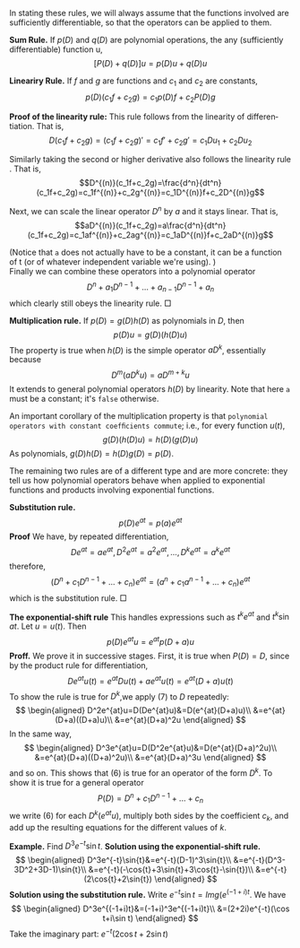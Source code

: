 In stating these rules, we will always assume that the functions involved are sufficiently differentiable, so that the operators can be applied to them.

**Sum Rule.** If $p(D)$ and $q(D)$ are polynomial operations, the any (sufficiently differentiable) function u, 
$$[P(D)+q(D)]u=p(D)u+q(D)u\tag{1}$$

**Lineariry Rule.** If $f$ and $g$ are functions and $c_1$ and $c_2$ are constants,
$$p(D)(c_1f+c_2g)=c_1p(D)f+c_2P(D)g\tag{2}$$

**Proof of the linearity rule:** This rule follows from the linearity of differen­tiation. That is, 
$$D(c_1f+c_2g)=(c_1f+c_2g)'=c_1f'+c_2g'=c_1Du_1+c_2Du_2$$

Similarly taking the second or higher derivative also follows the linearity rule . That is,
$$D^{(n)}(c_1f+c_2g)=\frac{d^n}{dt^n}(c_1f+c_2g)=c_1f^{(n)}+c_2g^{(n)}=c_1D^{(n)}f+c_2D^{(n)}g$$

Next, we can scale the linear operator $D^n$ by $a$ and it stays linear. That is,
$$aD^{(n)}(c_1f+c_2g)=a\frac{d^n}{dt^n}(c_1f+c_2g)=c_1af^{(n)}+c_2ag^{(n)}=c_1aD^{(n)}f+c_2aD^{(n)}g$$

(Notice that `a` does not actually have to be a constant, it can be a function of t (or of whatever independent variable we're using). )  
Finally we can combine these operators into a polynomial operator
$$D^n+a_1D^{n-1}+...+a_{n-1}D^{n-1}+a_n$$
which clearly still obeys the linearity rule. □

**Multiplication rule.** If $p(D)=g(D)h(D)$ as polynomials in $D$, then
$$p(D)u=g(D)(h(D)u)\tag{3}$$
The property is true when $h(D)$ is the simple operator $aD^k$, essentially because
$$D^m(aD^ku)=aD^{m+k}u$$
It extends to general polynomial operators $h(D)$ by linearity. Note that here `a` must be a constant; it's `false` otherwise.

An important corollary of the multiplication property is that `polynomial operators with constant coefﬁcients commute`; i.e., for every function $u(t)$,
$$g(D)(h(D)u)=h(D)(g(D)u)\tag{4}$$
As polynomials, $g(D)h(D) = h(D)g(D) = p(D)$.

The remaining two rules are of a different type and are more concrete: they tell us how polynomial operators behave when applied to exponential functions and products involving exponential functions.

**Substitution rule.**
$$p(D)e^{at}=p(a)e^{at}\tag{5}$$
**Proof** We have, by repeated differentiation,
$$De^{at}=ae^{at},D^2e^{at}=a^2e^{at},...,D^ke^{at}=a^ke^{at}$$
therefore,
$$(D^n+c_1D^{n-1}+...+c_n)e^{at}=(a^n+c_1a^{n-1}+...+c_n)e^{at}$$
which is the substitution rule. □

**The exponential-shift rule** This handles expressions such as $t^ke^{at}$ and $t^k\sin{at}$. Let $u=u(t)$. Then
$$p(D)e^{at}u=e^{at}p(D+a)u\tag{6}$$
**Proff.** We prove it in successive stages. First, it is true when $P(D)=D$, since by the product rule for differentiation,
$$De^{at}u(t)=e^{at}Du(t)+ae^{at}u(t)=e^{at}(D+a)u(t)\tag{7}$$
To show the rule is true for $D^k$,we apply $(7)$ to $D$ repeatedly:
$$
\begin{aligned}
D^2e^{at}u=D(De^{at}u)&=D(e^{at}(D+a)u)\\
&=e^{at}(D+a)((D+a)u)\\
&=e^{at}(D+a)^2u
\end{aligned}
$$
In the same way,
$$
\begin{aligned}
D^3e^{at}u=D(D^2e^{at}u)&=D(e^{at}(D+a)^2u)\\
&=e^{at}(D+a)((D+a)^2u)\\
&=e^{at}(D+a)^3u
\end{aligned}
$$
and so on. This shows that $(6)$ is true for an operator of the form $D^k$. To show it is true for a general operator
$$P(D)=D^n+c_1D^{n-1}+...+c_n$$
we write $(6)$ for each $D^k(e^{at}u)$, multiply both sides by the coefficient $c_k$, and add up the resulting equations for the different values of $k$.

**Example.** Find $D^3e^{-t}\sin{t}$.
**Solution using the exponential-shift rule.**
$$
\begin{aligned}
D^3e^{-t}\sin{t}&=e^{-t}(D-1)^3\sin{t}\\
&=e^{-t}(D^3-3D^2+3D-1)\sin{t}\\
&=e^{-t}(-\cos{t}+3\sin{t}+3\cos{t}-\sin{t})\\
&=e^{-t}(2\cos{t}+2\sin{t})
\end{aligned}
$$
**Solution using the substitution rule.** Write $e^{-t}\sin{t}=Img(e^{(-1+i)t}$. We have
$$
\begin{aligned}
D^3e^{(-1+i)t}&=(-1+i)^3e^{(-1+i)t}\\
&=(2+2i)e^{-t}(\cos t+i\sin t)
\end{aligned}
$$
Take the imaginary part: $e^{-t}(2\cos{t}+2\sin{t})$
